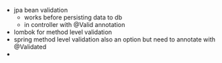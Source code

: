 * jpa bean validation
	* works before persisting data to db
	* in controller with @Valid annotation 
* lombok for method level validation
* spring method level validation also an option but need to annotate with @Validated
* 